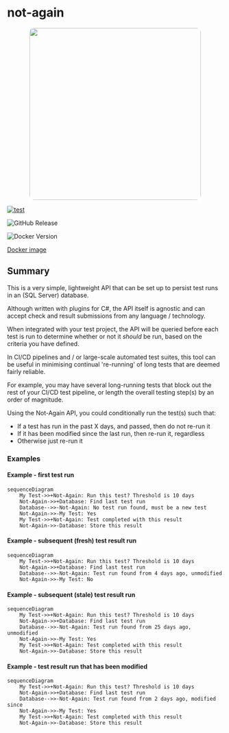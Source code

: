 # not-again
<p align="center">
<img style="border-radius:10px;" width="400" src="https://github.com/user-attachments/assets/adc7e768-44fe-4965-8884-0f1ac9447bb0" />
</p>

[![test](https://github.com/gman-au/not-again/actions/workflows/test.yml/badge.svg)](https://github.com/gman-au/not-again/actions/workflows/test.yml)

![GitHub Release](https://img.shields.io/github/v/release/gman-au/not-again)

![Docker Version](https://img.shields.io/docker/v/gman82/not-again-api)

[Docker image](https://hub.docker.com/repository/docker/gman82/not-again-api)

## Summary
This is a very simple, lightweight API that can be set up to persist test runs in an (SQL Server) database.

Although written with plugins for C#, the API itself is agnostic and can accept check and result submissions from any language / technology.

When integrated with your test project, the API will be queried before each test is run to determine whether or not it _should_ be run, based on the criteria you have defined.

In CI/CD pipelines and / or large-scale automated test suites, this tool can be useful in minimising continual 're-running' of long tests that are deemed fairly reliable.

For example, you may have several long-running tests that block out the rest of your CI/CD test pipeline, or length the overall testing step(s) by an order of magnitude.

Using the Not-Again API, you could conditionally run the test(s) such that:
* If a test has run in the past X days, and passed, then do not re-run it
* If it has been modified since the last run, then re-run it, regardless
* Otherwise just re-run it

### Examples
#### Example - first test run
```mermaid
sequenceDiagram
    My Test->>+Not-Again: Run this test? Threshold is 10 days
    Not-Again->>+Database: Find last test run
    Database-->>-Not-Again: No test run found, must be a new test
    Not-Again->>-My Test: Yes
    My Test->>+Not-Again: Test completed with this result
    Not-Again->>-Database: Store this result    
```
#### Example - subsequent (fresh) test result run
```mermaid
sequenceDiagram
    My Test->>+Not-Again: Run this test? Threshold is 10 days
    Not-Again->>+Database: Find last test run
    Database-->>-Not-Again: Test run found from 4 days ago, unmodified
    Not-Again->>-My Test: No
```
#### Example - subsequent (stale) test result run
```mermaid
sequenceDiagram
    My Test->>+Not-Again: Run this test? Threshold is 10 days
    Not-Again->>+Database: Find last test run
    Database-->>-Not-Again: Test run found from 25 days ago, unmodified
    Not-Again->>-My Test: Yes
    My Test->>+Not-Again: Test completed with this result
    Not-Again->>-Database: Store this result      
```
#### Example - test result run that has been modified
```mermaid
sequenceDiagram
    My Test->>+Not-Again: Run this test? Threshold is 10 days
    Not-Again->>+Database: Find last test run
    Database-->>-Not-Again: Test run found from 2 days ago, modified since
    Not-Again->>-My Test: Yes
    My Test->>+Not-Again: Test completed with this result
    Not-Again->>-Database: Store this result      
```